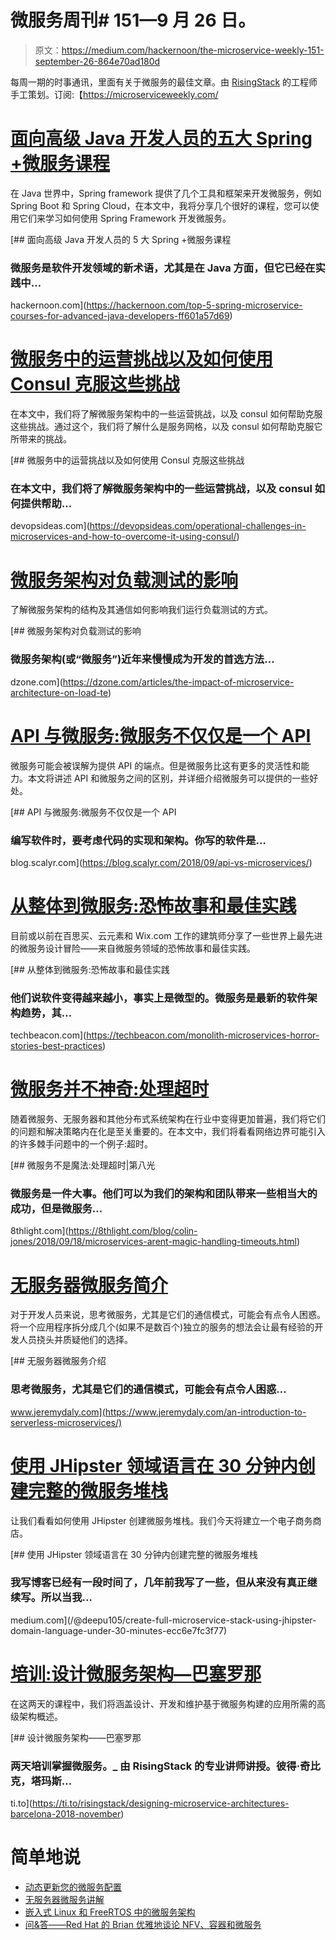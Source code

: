 # 微服务周刊# 151—9 月 26 日。

> 原文：<https://medium.com/hackernoon/the-microservice-weekly-151-september-26-864e70ad180d>

每周一期的时事通讯，里面有关于微服务的最佳文章。由 [RisingStack](http://risingstack.com) 的工程师手工策划。订阅:【https://microserviceweekly.com/ 

# [面向高级 Java 开发人员的五大 Spring +微服务课程](https://hackernoon.com/top-5-spring-microservice-courses-for-advanced-java-developers-ff601a57d69)

在 Java 世界中，Spring framework 提供了几个工具和框架来开发微服务，例如 Spring Boot 和 Spring Cloud，在本文中，我将分享几个很好的课程，您可以使用它们来学习如何使用 Spring Framework 开发微服务。

 [## 面向高级 Java 开发人员的 5 大 Spring +微服务课程

### 微服务是软件开发领域的新术语，尤其是在 Java 方面，但它已经在实践中…

hackernoon.com](https://hackernoon.com/top-5-spring-microservice-courses-for-advanced-java-developers-ff601a57d69) 

# [微服务中的运营挑战以及如何使用 Consul 克服这些挑战](https://devopsideas.com/operational-challenges-in-microservices-and-how-to-overcome-it-using-consul/)

在本文中，我们将了解微服务架构中的一些运营挑战，以及 consul 如何帮助克服这些挑战。通过这个，我们将了解什么是服务网格，以及 consul 如何帮助克服它所带来的挑战。

[](https://devopsideas.com/operational-challenges-in-microservices-and-how-to-overcome-it-using-consul/) [## 微服务中的运营挑战以及如何使用 Consul 克服这些挑战

### 在本文中，我们将了解微服务架构中的一些运营挑战，以及 consul 如何提供帮助…

devopsideas.com](https://devopsideas.com/operational-challenges-in-microservices-and-how-to-overcome-it-using-consul/) 

# [微服务架构对负载测试的影响](https://dzone.com/articles/the-impact-of-microservice-architecture-on-load-te)

了解微服务架构的结构及其通信如何影响我们运行负载测试的方式。

[](https://dzone.com/articles/the-impact-of-microservice-architecture-on-load-te) [## 微服务架构对负载测试的影响

### 微服务架构(或“微服务”)近年来慢慢成为开发的首选方法…

dzone.com](https://dzone.com/articles/the-impact-of-microservice-architecture-on-load-te) 

# [API 与微服务:微服务不仅仅是一个 API](https://blog.scalyr.com/2018/09/api-vs-microservices/)

微服务可能会被误解为提供 API 的端点。但是微服务比这有更多的灵活性和能力。本文将讲述 API 和微服务之间的区别，并详细介绍微服务可以提供的一些好处。

[](https://blog.scalyr.com/2018/09/api-vs-microservices/) [## API 与微服务:微服务不仅仅是一个 API

### 编写软件时，要考虑代码的实现和架构。你写的软件是…

blog.scalyr.com](https://blog.scalyr.com/2018/09/api-vs-microservices/) 

# [从整体到微服务:恐怖故事和最佳实践](https://techbeacon.com/monolith-microservices-horror-stories-best-practices)

目前或以前在百思买、云元素和 Wix.com 工作的建筑师分享了一些世界上最先进的微服务设计冒险——来自微服务领域的恐怖故事和最佳实践。

[](https://techbeacon.com/monolith-microservices-horror-stories-best-practices) [## 从整体到微服务:恐怖故事和最佳实践

### 他们说软件变得越来越小，事实上是微型的。微服务是最新的软件架构趋势，其…

techbeacon.com](https://techbeacon.com/monolith-microservices-horror-stories-best-practices) 

# [微服务并不神奇:处理超时](https://8thlight.com/blog/colin-jones/2018/09/18/microservices-arent-magic-handling-timeouts.html)

随着微服务、无服务器和其他分布式系统架构在行业中变得更加普遍，我们将它们的问题和解决策略内在化是至关重要的。在本文中，我们将看看网络边界可能引入的许多棘手问题中的一个例子:超时。

[](https://8thlight.com/blog/colin-jones/2018/09/18/microservices-arent-magic-handling-timeouts.html) [## 微服务不是魔法:处理超时|第八光

### 微服务是一件大事。他们可以为我们的架构和团队带来一些相当大的成功，但是微服务…

8thlight.com](https://8thlight.com/blog/colin-jones/2018/09/18/microservices-arent-magic-handling-timeouts.html) 

# [无服务器微服务简介](https://www.jeremydaly.com/an-introduction-to-serverless-microservices/)

对于开发人员来说，思考微服务，尤其是它们的通信模式，可能会有点令人困惑。将一个应用程序拆分成几个(如果不是数百个)独立的服务的想法会让最有经验的开发人员挠头并质疑他们的选择。

[](https://www.jeremydaly.com/an-introduction-to-serverless-microservices/) [## 无服务器微服务介绍

### 思考微服务，尤其是它们的通信模式，可能会有点令人困惑…

www.jeremydaly.com](https://www.jeremydaly.com/an-introduction-to-serverless-microservices/) 

# [使用 JHipster 领域语言在 30 分钟内创建完整的微服务堆栈](/@deepu105/create-full-microservice-stack-using-jhipster-domain-language-under-30-minutes-ecc6e7fc3f77)

让我们看看如何使用 JHipster 创建微服务堆栈。我们今天将建立一个电子商务商店。

[](/@deepu105/create-full-microservice-stack-using-jhipster-domain-language-under-30-minutes-ecc6e7fc3f77) [## 使用 JHipster 领域语言在 30 分钟内创建完整的微服务堆栈

### 我写博客已经有一段时间了，几年前我写了一些，但从来没有真正继续写。所以当我…

medium.com](/@deepu105/create-full-microservice-stack-using-jhipster-domain-language-under-30-minutes-ecc6e7fc3f77) 

# [培训:设计微服务架构—巴塞罗那](https://ti.to/risingstack/designing-microservice-architectures-barcelona-2018-november)

在这两天的课程中，我们将涵盖设计、开发和维护基于微服务构建的应用所需的高级架构概述。

[](https://ti.to/risingstack/designing-microservice-architectures-barcelona-2018-november) [## 设计微服务架构——巴塞罗那

### 两天培训掌握微服务。_ 由 RisingStack 的专业讲师讲授。彼得·奇比克，塔玛斯…

ti.to](https://ti.to/risingstack/designing-microservice-architectures-barcelona-2018-november) 

# 简单地说

*   [动态更新您的微服务配置](https://dzone.com/articles/dynamically-update-your-microservice-configuration-1)
*   [无服务器微服务讲解](https://www.cloudflare.com/learning/serverless/glossary/serverless-microservice/)
*   [嵌入式 Linux 和 FreeRTOS 中的微服务架构](https://www.youtube.com/watch?v=zHJHwAP7Owg)
*   [问&答——Red Hat 的 Brian 优雅地谈论 NFV、容器和微服务](https://www.fiercetelecom.com/telecom/q-a-red-hat-s-brian-gracely-talks-nfv-containers-and-microservices)